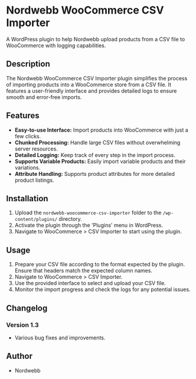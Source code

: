# Nordwebb WooCommerce CSV Importer

A WordPress plugin to help Nordwebb upload products from a CSV file to WooCommerce with logging capabilities.

## Description

The Nordwebb WooCommerce CSV Importer plugin simplifies the process of importing products into a WooCommerce store from a CSV file. It features a user-friendly interface and provides detailed logs to ensure smooth and error-free imports.

## Features

- **Easy-to-use Interface:** Import products into WooCommerce with just a few clicks.
- **Chunked Processing:** Handle large CSV files without overwhelming server resources.
- **Detailed Logging:** Keep track of every step in the import process.
- **Supports Variable Products:** Easily import variable products and their variations.
- **Attribute Handling:** Supports product attributes for more detailed product listings.

## Installation

1. Upload the `nordwebb-woocommerce-csv-importer` folder to the `/wp-content/plugins/` directory.
2. Activate the plugin through the 'Plugins' menu in WordPress.
3. Navigate to WooCommerce > CSV Importer to start using the plugin.

## Usage

1. Prepare your CSV file according to the format expected by the plugin. Ensure that headers match the expected column names.
2. Navigate to WooCommerce > CSV Importer.
3. Use the provided interface to select and upload your CSV file.
4. Monitor the import progress and check the logs for any potential issues.

## Changelog

### Version 1.3

- Various bug fixes and improvements.
  
## Author

- Nordwebb
